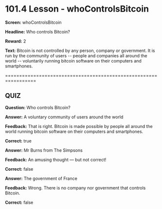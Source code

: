 # 101.4 Lesson - whoControlsBitcoin

**Screen:** whoControlsBitcoin

**Headline:** Who controls Bitcoin?

**Reward:** 2

**Text:** Bitcoin is not controlled by any person, company or government. It is run by the community of users -- people and companies all around the world -- voluntarily running bitcoin software on their computers and smartphones.


=================================================================

## QUIZ

**Question:** Who controls Bitcoin?


**Answer:** A voluntary community of users around the world

**Feedback:** That is right. Bitcoin is made possible by people all around the world running bitcoin software on their computers and smartphones.

**Correct:** true

**Answer:** Mr Burns from The Simpsons

**Feedback:** An amusing thought — but not correct!

**Correct:** false

**Answer:** The government of France

**Feedback:** Wrong. There is no company nor government that controls Bitcoin.

**Correct:** false


<figure><img src="../.gitbook/assets/image (21).png" alt=""><figcaption></figcaption></figure>

